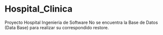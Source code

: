 # Hospital_Clinica
Proyecto Hospital Ingenieria de Software 
No se encuentra la Base de Datos (Data Base) para realizar su correspondido restore.
